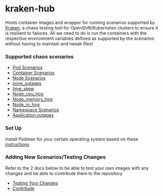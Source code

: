 # kraken-hub

Hosts container images and wrapper for running scenarios supported by [Kraken](https://github.com/cloud-bulldozer/kraken), a chaos testing tool for OpenShift/Kubernetes clusters to ensure it is resilient to failures. All we need to do is run the containers with the respective environment variables defined as supported by the scenarios without having to maintain and tweak files!


### Supported chaos scenarios

- [Pod Scenarios](docs/pod-scenarios.md)
- [Container Scenarios](docs/container-scenarios.md)
- [Node Scenarios](docs/node-scenarios.md)
- [zone_outages](docs/zone-outages.md)
- [time_skew](docs/time-scenarios.md)
- [Node_cpu_hog](docs/node-cpu-hog.md)
- [Node_memory_hog](docs/node-memory-hog.md)
- [Node_io_hog](docs/node-io-hog.md)
- [Namespace Scenarios](docs/namespace-scenarios.md)
- [Application outages](docs/application-outages.md)

### Set Up 
Install Podman for your certain operating system based on these [instructions](https://podman.io/getting-started/installation) 

### Adding New Scenarios/Testing Changes

Refer to the 2 docs below to be able to test your own images with any changes and be able to contribute them to the repository

- [Testing Your Changes](docs/test_your_changes.md)
- [Contribute](docs/contribute.md)
